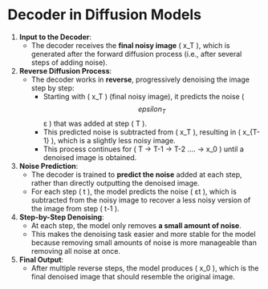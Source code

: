 # Decoder in Diffusion Models

1. **Input to the Decoder**:
   * The decoder receives the **final noisy image** ( x\_T ), which is generated after the forward diffusion process (i.e., after several steps of adding noise).
2. **Reverse Diffusion Process**:
   * The decoder works in **reverse**, progressively denoising the image step by step:
     * Starting with ( x\_T ) (final noisy image), it predicts the noise ( $$epsilon_T$$ε  ) that was added at step ( T ).
     * This predicted noise is subtracted from ( x\_T ), resulting in ( x\_{T-1} ), which is a slightly less noisy image.
     * This process continues for ( T -> T-1 -> T-2 .... -> x\_0 ) until a denoised image is obtained.
3. **Noise Prediction**:
   * The decoder is trained to **predict the noise** added at each step, rather than directly outputting the denoised image.
   * For each step ( t ), the model predicts the noise ( εt ), which is subtracted from the noisy image to recover a less noisy version of the image from step ( t-1 ).
4. **Step-by-Step Denoising**:
   * At each step, the model only removes **a small amount of noise**.
   * This makes the denoising task easier and more stable for the model because removing small amounts of noise is more manageable than removing all noise at once.
5. **Final Output**:
   * After multiple reverse steps, the model produces ( x\_0 ), which is the final denoised image that should resemble the original image.
